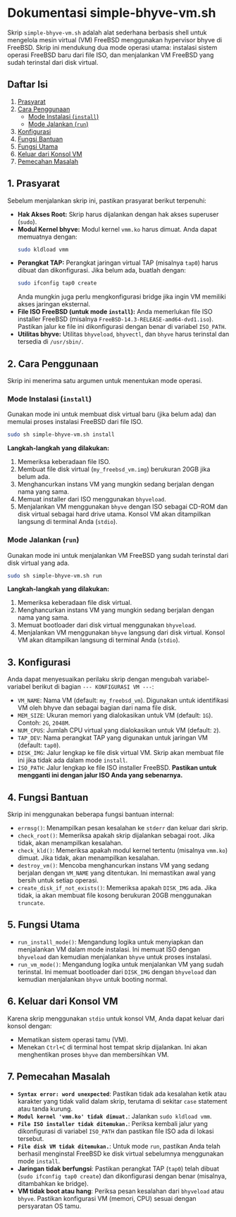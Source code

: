 # Dokumentasi simple-bhyve-vm.sh

Skrip `simple-bhyve-vm.sh` adalah alat sederhana berbasis shell untuk mengelola mesin virtual (VM) FreeBSD menggunakan hypervisor bhyve di FreeBSD. Skrip ini mendukung dua mode operasi utama: instalasi sistem operasi FreeBSD baru dari file ISO, dan menjalankan VM FreeBSD yang sudah terinstal dari disk virtual.

## Daftar Isi
1.  [Prasyarat](#prasyarat)
2.  [Cara Penggunaan](#cara-penggunaan)
    *   [Mode Instalasi (`install`)](#mode-instalasi-install)
    *   [Mode Jalankan (`run`)](#mode-jalankan-run)
3.  [Konfigurasi](#konfigurasi)
4.  [Fungsi Bantuan](#fungsi-bantuan)
5.  [Fungsi Utama](#fungsi-utama)
6.  [Keluar dari Konsol VM](#keluar-dari-konsol-vm)
7.  [Pemecahan Masalah](#pemecahan-masalah)

## 1. Prasyarat
Sebelum menjalankan skrip ini, pastikan prasyarat berikut terpenuhi:

*   **Hak Akses Root:** Skrip harus dijalankan dengan hak akses superuser (`sudo`).
*   **Modul Kernel bhyve:** Modul kernel `vmm.ko` harus dimuat. Anda dapat memuatnya dengan:
    ```bash
    sudo kldload vmm
    ```
*   **Perangkat TAP:** Perangkat jaringan virtual TAP (misalnya `tap0`) harus dibuat dan dikonfigurasi. Jika belum ada, buatlah dengan:
    ```bash
    sudo ifconfig tap0 create
    ```
    Anda mungkin juga perlu mengkonfigurasi bridge jika ingin VM memiliki akses jaringan eksternal.
*   **File ISO FreeBSD (untuk mode `install`):** Anda memerlukan file ISO installer FreeBSD (misalnya `FreeBSD-14.3-RELEASE-amd64-dvd1.iso`). Pastikan jalur ke file ini dikonfigurasi dengan benar di variabel `ISO_PATH`.
*   **Utilitas bhyve:** Utilitas `bhyveload`, `bhyvectl`, dan `bhyve` harus terinstal dan tersedia di `/usr/sbin/`.

## 2. Cara Penggunaan

Skrip ini menerima satu argumen untuk menentukan mode operasi.

### Mode Instalasi (`install`)
Gunakan mode ini untuk membuat disk virtual baru (jika belum ada) dan memulai proses instalasi FreeBSD dari file ISO.

```bash
sudo sh simple-bhyve-vm.sh install
```

**Langkah-langkah yang dilakukan:**
1.  Memeriksa keberadaan file ISO.
2.  Membuat file disk virtual (`my_freebsd_vm.img`) berukuran 20GB jika belum ada.
3.  Menghancurkan instans VM yang mungkin sedang berjalan dengan nama yang sama.
4.  Memuat installer dari ISO menggunakan `bhyveload`.
5.  Menjalankan VM menggunakan `bhyve` dengan ISO sebagai CD-ROM dan disk virtual sebagai hard drive utama. Konsol VM akan ditampilkan langsung di terminal Anda (`stdio`).

### Mode Jalankan (`run`)
Gunakan mode ini untuk menjalankan VM FreeBSD yang sudah terinstal dari disk virtual yang ada.

```bash
sudo sh simple-bhyve-vm.sh run
```

**Langkah-langkah yang dilakukan:**
1.  Memeriksa keberadaan file disk virtual.
2.  Menghancurkan instans VM yang mungkin sedang berjalan dengan nama yang sama.
3.  Memuat bootloader dari disk virtual menggunakan `bhyveload`.
4.  Menjalankan VM menggunakan `bhyve` langsung dari disk virtual. Konsol VM akan ditampilkan langsung di terminal Anda (`stdio`).

## 3. Konfigurasi

Anda dapat menyesuaikan perilaku skrip dengan mengubah variabel-variabel berikut di bagian `--- KONFIGURASI VM ---`:

*   `VM_NAME`: Nama VM (default: `my_freebsd_vm`). Digunakan untuk identifikasi VM oleh bhyve dan sebagai bagian dari nama file disk.
*   `MEM_SIZE`: Ukuran memori yang dialokasikan untuk VM (default: `1G`). Contoh: `2G`, `2048M`.
*   `NUM_CPUS`: Jumlah CPU virtual yang dialokasikan untuk VM (default: `2`).
*   `TAP_DEV`: Nama perangkat TAP yang digunakan untuk jaringan VM (default: `tap0`).
*   `DISK_IMG`: Jalur lengkap ke file disk virtual VM. Skrip akan membuat file ini jika tidak ada dalam mode `install`.
*   `ISO_PATH`: Jalur lengkap ke file ISO installer FreeBSD. **Pastikan untuk mengganti ini dengan jalur ISO Anda yang sebenarnya.**

## 4. Fungsi Bantuan

Skrip ini menggunakan beberapa fungsi bantuan internal:

*   `errmsg()`: Menampilkan pesan kesalahan ke `stderr` dan keluar dari skrip.
*   `check_root()`: Memeriksa apakah skrip dijalankan sebagai root. Jika tidak, akan menampilkan kesalahan.
*   `check_kld()`: Memeriksa apakah modul kernel tertentu (misalnya `vmm.ko`) dimuat. Jika tidak, akan menampilkan kesalahan.
*   `destroy_vm()`: Mencoba menghancurkan instans VM yang sedang berjalan dengan `VM_NAME` yang ditentukan. Ini memastikan awal yang bersih untuk setiap operasi.
*   `create_disk_if_not_exists()`: Memeriksa apakah `DISK_IMG` ada. Jika tidak, ia akan membuat file kosong berukuran 20GB menggunakan `truncate`.

## 5. Fungsi Utama

*   `run_install_mode()`: Mengandung logika untuk menyiapkan dan menjalankan VM dalam mode instalasi. Ini memuat ISO dengan `bhyveload` dan kemudian menjalankan `bhyve` untuk proses instalasi.
*   `run_vm_mode()`: Mengandung logika untuk menjalankan VM yang sudah terinstal. Ini memuat bootloader dari `DISK_IMG` dengan `bhyveload` dan kemudian menjalankan `bhyve` untuk booting normal.

## 6. Keluar dari Konsol VM

Karena skrip menggunakan `stdio` untuk konsol VM, Anda dapat keluar dari konsol dengan:

*   Mematikan sistem operasi tamu (VM).
*   Menekan `Ctrl+C` di terminal host tempat skrip dijalankan. Ini akan menghentikan proses `bhyve` dan membersihkan VM.

## 7. Pemecahan Masalah

*   **`Syntax error: word unexpected`**: Pastikan tidak ada kesalahan ketik atau karakter yang tidak valid dalam skrip, terutama di sekitar `case` statement atau tanda kurung.
*   **`Modul kernel 'vmm.ko' tidak dimuat.`**: Jalankan `sudo kldload vmm`.
*   **`File ISO installer tidak ditemukan.`**: Periksa kembali jalur yang dikonfigurasi di variabel `ISO_PATH` dan pastikan file ISO ada di lokasi tersebut.
*   **`File disk VM tidak ditemukan.`**: Untuk mode `run`, pastikan Anda telah berhasil menginstal FreeBSD ke disk virtual sebelumnya menggunakan mode `install`.
*   **Jaringan tidak berfungsi**: Pastikan perangkat TAP (`tap0`) telah dibuat (`sudo ifconfig tap0 create`) dan dikonfigurasi dengan benar (misalnya, ditambahkan ke bridge).
*   **VM tidak boot atau hang**: Periksa pesan kesalahan dari `bhyveload` atau `bhyve`. Pastikan konfigurasi VM (memori, CPU) sesuai dengan persyaratan OS tamu.
